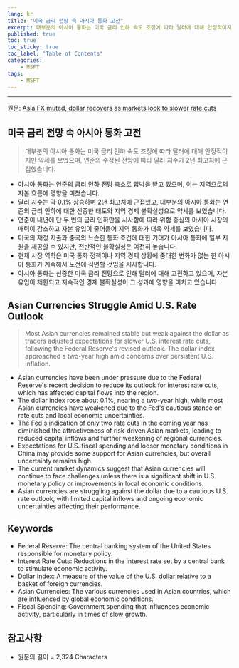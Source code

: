 ```yaml
---
lang: kr
title: "미국 금리 전망 속 아시아 통화 고전"
excerpt: 대부분의 아시아 통화는 미국 금리 인하 속도 조정에 따라 달러에 대해 안정적이지만 약세를 보였으며, 연준의 수정된 전망에 따라 달러 지수가 2년 최고치에 근접했습니다.
published: true
toc: true
toc_sticky: true
toc_label: "Table of Contents"
categories:
    - MSFT
tags:
    - MSFT
---
```


---

  원문: [Asia FX muted, dollar recovers as markets look to slower rate cuts](https://www.investing.com/news/forex-news/asia-fx-muted-dollar-recovers-as-markets-look-to-slower-rate-cuts-3787833)

## 미국 금리 전망 속 아시아 통화 고전

> 대부분의 아시아 통화는 미국 금리 인하 속도 조정에 따라 달러에 대해 안정적이지만 약세를 보였으며, 연준의 수정된 전망에 따라 달러 지수가 2년 최고치에 근접했습니다.


- 아시아 통화는 연준의 금리 인하 전망 축소로 압박을 받고 있으며, 이는 지역으로의 자본 흐름에 영향을 미쳤습니다.
- 달러 지수는 약 0.1% 상승하며 2년 최고치에 근접했고, 대부분의 아시아 통화는 연준의 금리 인하에 대한 신중한 태도와 지역 경제 불확실성으로 약세를 보였습니다.
- 연준이 내년에 단 두 번의 금리 인하만을 시사함에 따라 위험 중심의 아시아 시장의 매력이 감소하고 자본 유입이 줄어들어 지역 통화가 더욱 약세를 보였습니다.
- 미국의 재정 지출과 중국의 느슨한 통화 조건에 대한 기대가 아시아 통화에 일부 지원을 제공할 수 있지만, 전반적인 불확실성은 여전히 높습니다.
- 현재 시장 역학은 미국 통화 정책이나 지역 경제 상황에 중대한 변화가 없는 한 아시아 통화가 계속해서 도전에 직면할 것임을 시사합니다.
- 아시아 통화는 신중한 미국 금리 전망으로 인해 달러에 대해 고전하고 있으며, 자본 유입이 제한되고 지속적인 경제 불확실성이 그 성과에 영향을 미치고 있습니다.

## Asian Currencies Struggle Amid U.S. Rate Outlook

> Most Asian currencies remained stable but weak against the dollar as traders adjusted expectations for slower U.S. interest rate cuts, following the Federal Reserve's revised outlook. The dollar index approached a two-year high amid concerns over persistent U.S. inflation.


- Asian currencies have been under pressure due to the Federal Reserve's recent decision to reduce its outlook for interest rate cuts, which has affected capital flows into the region.
- The dollar index rose about 0.1%, nearing a two-year high, while most Asian currencies have weakened due to the Fed's cautious stance on rate cuts and local economic uncertainties.
- The Fed's indication of only two rate cuts in the coming year has diminished the attractiveness of risk-driven Asian markets, leading to reduced capital inflows and further weakening of regional currencies.
- Expectations for U.S. fiscal spending and looser monetary conditions in China may provide some support for Asian currencies, but overall uncertainty remains high.
- The current market dynamics suggest that Asian currencies will continue to face challenges unless there is a significant shift in U.S. monetary policy or improvements in local economic conditions.
- Asian currencies are struggling against the dollar due to a cautious U.S. rate outlook, with limited capital inflows and ongoing economic uncertainties affecting their performance.

## Keywords

- Federal Reserve: The central banking system of the United States responsible for monetary policy.
- Interest Rate Cuts: Reductions in the interest rate set by a central bank to stimulate economic activity.
- Dollar Index: A measure of the value of the U.S. dollar relative to a basket of foreign currencies.
- Asian Currencies: The various currencies used in Asian countries, which are influenced by global economic conditions.
- Fiscal Spending: Government spending that influences economic activity, particularly in times of slow growth.

## 참고사항

- 원문의 길이 = 2,324 Characters


